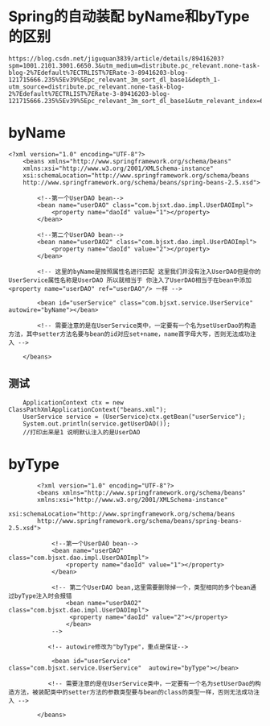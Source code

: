 # Spring的自动装配 byName和byType的区别
    https://blog.csdn.net/jiguquan3839/article/details/89416203?spm=1001.2101.3001.6650.3&utm_medium=distribute.pc_relevant.none-task-blog-2%7Edefault%7ECTRLIST%7ERate-3-89416203-blog-121715666.235%5Ev39%5Epc_relevant_3m_sort_dl_base1&depth_1-utm_source=distribute.pc_relevant.none-task-blog-2%7Edefault%7ECTRLIST%7ERate-3-89416203-blog-121715666.235%5Ev39%5Epc_relevant_3m_sort_dl_base1&utm_relevant_index=6

# byName
    <?xml version="1.0" encoding="UTF-8"?> 
        <beans xmlns="http://www.springframework.org/schema/beans"
        xmlns:xsi="http://www.w3.org/2001/XMLSchema-instance"
        xsi:schemaLocation="http://www.springframework.org/schema/beans
        http://www.springframework.org/schema/beans/spring-beans-2.5.xsd">
        
            <!--第一个UserDAO bean-->
            <bean name="userDAO" class="com.bjsxt.dao.impl.UserDAOImpl"> 
                <property name="daoId" value="1"></property> 
            </bean> 
            
            <!--第二个UserDAO bean-->
            <bean name="userDAO2" class="com.bjsxt.dao.impl.UserDAOImpl"> 
                <property name="daoId" value="2"></property> 
            </bean> 
            
            <!-- 这里的byName是按照属性名进行匹配 这里我们并没有注入UserDAO但是你的UserService属性名称是UserDAO 所以就相当于 你注入了UserDAO相当于在bean中添加<property name="userDAO" ref="userDAO"/> 一样 --> 
            
            <bean id="userService" class="com.bjsxt.service.UserService"  autowire="byName"></bean> 
            
            <!-- 需要注意的是在UserService类中，一定要有一个名为setUserDao的构造方法，其中setter方法名要与bean的id对应set+name，name首字母大写，否则无法成功注入 -->
        
        </beans> 
## 测试
        ApplicationContext ctx = new ClassPathXmlApplicationContext("beans.xml"); 
        UserService service = (UserService)ctx.getBean("userService");
        System.out.println(service.getUserDAO());
        //打印出来是1 说明默认注入的是UserDAO 


# byType
            <?xml version="1.0" encoding="UTF-8"?> 
            <beans xmlns="http://www.springframework.org/schema/beans"
            xmlns:xsi="http://www.w3.org/2001/XMLSchema-instance"
            xsi:schemaLocation="http://www.springframework.org/schema/beans
            http://www.springframework.org/schema/beans/spring-beans-2.5.xsd">
            
                <!--第一个UserDAO bean-->
                <bean name="userDAO" class="com.bjsxt.dao.impl.UserDAOImpl"> 
                    <property name="daoId" value="1"></property> 
                </bean> 
            
                <!-- 第二个UserDAO bean,这里需要删除掉一个，类型相同的多个bean通过byType注入时会报错
                    <bean name="userDAO2" class="com.bjsxt.dao.impl.UserDAOImpl"> 
                     <property name="daoId" value="2"></property> 
                    </bean> 
                -->
            
               <!-- autowire修改为"byType"，重点是保证--> 
            
                <bean id="userService" class="com.bjsxt.service.UserService"  autowire="byType"></bean> 
            
               <!-- 需要注意的是在UserService类中，一定要有一个名为setUserDao的构造方法，被装配类中的setter方法的参数类型要与bean的class的类型一样，否则无法成功注入 -->
            
            </beans> 